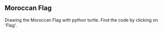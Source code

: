 ## Moroccan Flag
Drawing the Moroccan Flag with python turtle. 
Find the code by clicking on 'Flag'.
